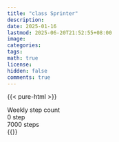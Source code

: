 ```yaml
---
title: "class Sprinter"
description: 
date: 2025-01-16
lastmod: 2025-06-20T21:52:55+08:00
image: 
categories: 
tags: 
math: true
license: 
hidden: false
comments: true
---
```

{{< pure-html >}}
<div class="chart-wrap vertical">
  <div class="title">Weekly step count</div>
  <div class="grid">
    <div class="bottom"> 0 step </div>
    <div class="bar" style="--bar-value:0%;" data-name="0" title="06-14"></div>
    <div class="bar" style="--bar-value:0%;" data-name="0" title="06-15"></div>
    <div class="bar" style="--bar-value:0%;" data-name="0" title="06-16"></div>
    <div class="bar" style="--bar-value:0%;" data-name="0" title="06-17"></div>
    <div class="bar" style="--bar-value:0%;" data-name="0" title="06-18"></div>
    <div class="bar" style="--bar-value:0%;" data-name="0" title="06-19"></div>
    <div class="bar" style="--bar-value:0%;" data-name="0" title="06-20"></div>
<div class="top"> 7000 steps </div>
  </div>
</div>
{{</ pure-html >}}